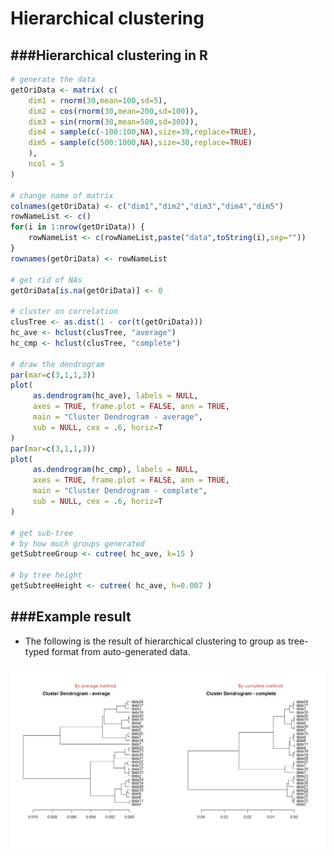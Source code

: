 # Hierarchical clustering

<script type="text/javascript" src="../js/general.js"></script>

###Hierarchical clustering in R
---

```R
# generate the data
getOriData <- matrix( c(
	dim1 = rnorm(30,mean=100,sd=5),
	dim2 = cos(rnorm(30,mean=200,sd=100)),
	dim3 = sin(rnorm(30,mean=500,sd=300)),
	dim4 = sample(c(-100:100,NA),size=30,replace=TRUE),
	dim5 = sample(c(500:1000,NA),size=30,replace=TRUE)
	),
	ncol = 5
)

# change name of matrix
colnames(getOriData) <- c("dim1","dim2","dim3","dim4","dim5")
rowNameList <- c()
for(i in 1:nrow(getOriData)) {
	rowNameList <- c(rowNameList,paste("data",toString(i),sep=""))
}
rownames(getOriData) <- rowNameList

# get rid of NAs
getOriData[is.na(getOriData)] <- 0

# cluster on correlation
clusTree <- as.dist(1 - cor(t(getOriData)))
hc_ave <- hclust(clusTree, "average")
hc_cmp <- hclust(clusTree, "complete")

# draw the dendrogram
par(mar=c(3,1,1,3)) 
plot(
     as.dendrogram(hc_ave), labels = NULL, 
     axes = TRUE, frame.plot = FALSE, ann = TRUE,
     main = "Cluster Dendrogram - average",
     sub = NULL, cex = .6, horiz=T
)
par(mar=c(3,1,1,3)) 
plot(
     as.dendrogram(hc_cmp), labels = NULL, 
     axes = TRUE, frame.plot = FALSE, ann = TRUE,
     main = "Cluster Dendrogram - complete",
     sub = NULL, cex = .6, horiz=T
)

# get sub-tree
# by how much groups generated
getSubtreeGroup <- cutree( hc_ave, k=15 )

# by tree height
getSubtreeHeight <- cutree( hc_ave, h=0.007 )
```

###Example result
---

* The following is the result of hierarchical clustering to group as tree-typed format from auto-generated data.

![](../images/hierarchical_clustering.png)




